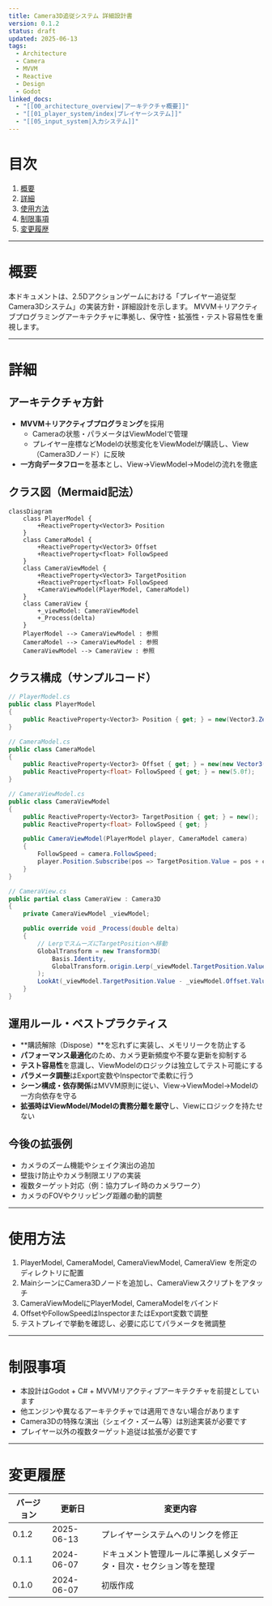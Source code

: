 ```yaml
---
title: Camera3D追従システム 詳細設計書
version: 0.1.2
status: draft
updated: 2025-06-13
tags:
  - Architecture
  - Camera
  - MVVM
  - Reactive
  - Design
  - Godot
linked_docs:
  - "[[00_architecture_overview|アーキテクチャ概要]]"
  - "[[01_player_system/index|プレイヤーシステム]]"
  - "[[05_input_system|入力システム]]"
---
```


# 目次

1. [概要](#概要)
2. [詳細](#詳細)
3. [使用方法](#使用方法)
4. [制限事項](#制限事項)
5. [変更履歴](#変更履歴)

---

# 概要

本ドキュメントは、2.5Dアクションゲームにおける「プレイヤー追従型Camera3Dシステム」の実装方針・詳細設計を示します。
MVVM＋リアクティブプログラミングアーキテクチャに準拠し、保守性・拡張性・テスト容易性を重視します。

---

# 詳細

## アーキテクチャ方針

- **MVVM＋リアクティブプログラミング**を採用
  - Cameraの状態・パラメータはViewModelで管理
  - プレイヤー座標などModelの状態変化をViewModelが購読し、View（Camera3Dノード）に反映
- **一方向データフロー**を基本とし、View→ViewModel→Modelの流れを徹底

## クラス図（Mermaid記法）

```mermaid
classDiagram
    class PlayerModel {
        +ReactiveProperty<Vector3> Position
    }
    class CameraModel {
        +ReactiveProperty<Vector3> Offset
        +ReactiveProperty<float> FollowSpeed
    }
    class CameraViewModel {
        +ReactiveProperty<Vector3> TargetPosition
        +ReactiveProperty<float> FollowSpeed
        +CameraViewModel(PlayerModel, CameraModel)
    }
    class CameraView {
        +_viewModel: CameraViewModel
        +_Process(delta)
    }
    PlayerModel --> CameraViewModel : 参照
    CameraModel --> CameraViewModel : 参照
    CameraViewModel --> CameraView : 参照
```

## クラス構成（サンプルコード）

```csharp
// PlayerModel.cs
public class PlayerModel
{
    public ReactiveProperty<Vector3> Position { get; } = new(Vector3.Zero);
}

// CameraModel.cs
public class CameraModel
{
    public ReactiveProperty<Vector3> Offset { get; } = new(new Vector3(0, 10, -10));
    public ReactiveProperty<float> FollowSpeed { get; } = new(5.0f);
}

// CameraViewModel.cs
public class CameraViewModel
{
    public ReactiveProperty<Vector3> TargetPosition { get; } = new();
    public ReactiveProperty<float> FollowSpeed { get; }

    public CameraViewModel(PlayerModel player, CameraModel camera)
    {
        FollowSpeed = camera.FollowSpeed;
        player.Position.Subscribe(pos => TargetPosition.Value = pos + camera.Offset.Value);
    }
}

// CameraView.cs
public partial class CameraView : Camera3D
{
    private CameraViewModel _viewModel;

    public override void _Process(double delta)
    {
        // LerpでスムーズにTargetPositionへ移動
        GlobalTransform = new Transform3D(
            Basis.Identity,
            GlobalTransform.origin.Lerp(_viewModel.TargetPosition.Value, (float)delta * _viewModel.FollowSpeed.Value)
        );
        LookAt(_viewModel.TargetPosition.Value - _viewModel.Offset.Value, Vector3.Up);
    }
}
```

## 運用ルール・ベストプラクティス

- **購読解除（Dispose）**を忘れずに実装し、メモリリークを防止する
- **パフォーマンス最適化**のため、カメラ更新頻度や不要な更新を抑制する
- **テスト容易性**を意識し、ViewModelのロジックは独立してテスト可能にする
- **パラメータ調整**はExport変数やInspectorで柔軟に行う
- **シーン構成・依存関係**はMVVM原則に従い、View→ViewModel→Modelの一方向依存を守る
- **拡張時はViewModel/Modelの責務分離を厳守**し、Viewにロジックを持たせない

## 今後の拡張例

- カメラのズーム機能やシェイク演出の追加
- 壁抜け防止やカメラ制限エリアの実装
- 複数ターゲット対応（例：協力プレイ時のカメラワーク）
- カメラのFOVやクリッピング距離の動的調整

---

# 使用方法

1. PlayerModel, CameraModel, CameraViewModel, CameraView を所定のディレクトリに配置
2. MainシーンにCamera3Dノードを追加し、CameraViewスクリプトをアタッチ
3. CameraViewModelにPlayerModel, CameraModelをバインド
4. OffsetやFollowSpeedはInspectorまたはExport変数で調整
5. テストプレイで挙動を確認し、必要に応じてパラメータを微調整

---

# 制限事項

- 本設計はGodot + C# + MVVMリアクティブアーキテクチャを前提としています
- 他エンジンや異なるアーキテクチャでは適用できない場合があります
- Camera3Dの特殊な演出（シェイク・ズーム等）は別途実装が必要です
- プレイヤー以外の複数ターゲット追従は拡張が必要です

---

# 変更履歴

| バージョン | 更新日     | 変更内容                                                                 |
| ---------- | ---------- | ------------------------------------------------------------------------ |
| 0.1.2      | 2025-06-13 | プレイヤーシステムへのリンクを修正 |
| 0.1.1      | 2024-06-07 | ドキュメント管理ルールに準拠しメタデータ・目次・セクション等を整理         |
| 0.1.0      | 2024-06-07 | 初版作成                                                                 |

